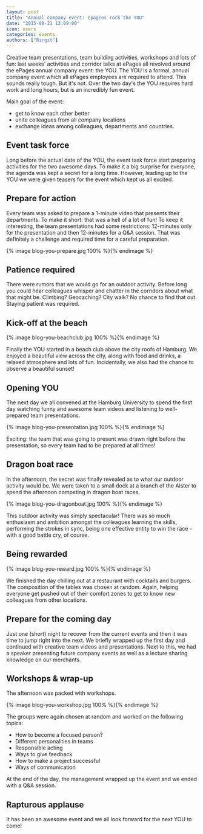 ```yaml
---
layout: post
title: "Annual company event: epagees rock the YOU"
date: "2015-09-21 13:09:00"
icon: users
categories: events
authors: ["Birgit"]
---
```


Creative team presentations, team building activities, workshops and lots of fun: last weeks' activities and corridor talks at ePages all revolved around the ePages annual company event: the YOU.
The YOU is a formal, annual company event which all ePages employees are required to attend.
This sounds really tough.
But it's not.
Over the two day's the YOU requires hard work and long hours, but is an incredibly fun event.

Main goal of the event:

* get to know each other better
* unite colleagues from all company locations
* exchange ideas among colleagues, departments and countries.

## Event task force

Long before the actual date of the YOU, the event task force start preparing activities for the two awesome days.
To make it a big surprise for everyone, the agenda was kept a secret for a long time.
However, leading up to the YOU we were given teasers for the event which kept us all excited.

## Prepare for action

Every team was asked to prepare a 1-minute video that presents their departments.
To make it short: that was a hell of a lot of fun!
To keep it interesting, the team presentations had some restrictions: 12-minutes only for the presentation and then 12-minutes for a Q&A session.
That was definitely a challenge and required time for a careful preparation.

{% image blog-you-prepare.jpg 100% %}{% endimage %}

## Patience required

There were rumors that we would go for an outdoor activity.
Before long you could hear colleagues whisper and chatter in the corridors about what that might be.
Climbing? Geocaching? City walk?
No chance to find that out.
Staying patient was required.

## Kick-off at the beach

{% image blog-you-beachclub.jpg 100% %}{% endimage %}

Finally the YOU started in a beach club above the city roofs of Hamburg.
We enjoyed a beautiful view across the city, along with food and drinks, a relaxed atmosphere and lots of fun.
Incidentally, we also had the chance to observe a beautiful sunset!

## Opening YOU

The next day we all convened at the Hamburg University to spend the first day watching funny and awesome team videos and listening to well-prepared team presentations.

{% image blog-you-presentation.jpg 100% %}{% endimage %}

Exciting: the team that was going to present was drawn right before the presentation, so every team had to be prepared at all times!

## Dragon boat race

In the afternoon, the secret was finally revealed as to what our outdoor activity would be. We were taken to a small dock at a branch of the Alster to spend the afternoon competing in dragon boat races.

{% image blog-you-dragonboat.jpg 100% %}{% endimage %}

This outdoor activity was simply spectacular!
There was so much enthusiasm and ambition amongst the colleagues learning the skills, performing the strokes in sync, being one effective entity to win the race - with a good battle cry, of course.

## Being rewarded

{% image blog-you-reward.jpg 100% %}{% endimage %}

We finished the day chilling out at a restaurant with cocktails and burgers.
The composition of the tables was chosen at random.
Again, helping everyone get pushed out of their comfort zones to get to know new colleagues from other locations.

## Prepare for the coming day

Just one (short) night to recover from the current events and then it was time to jump right into the next.
We briefly wrapped up the first day and continued with creative team videos and presentations.
Next to this, we had a speaker presenting future company events as well as a lecture sharing knowledge on our merchants.

## Workshops & wrap-up

The afternoon was packed with workshops.

{% image blog-you-workshop.jpg 100% %}{% endimage %}

The groups were again chosen at random and worked on the following topics:

* How to become a focused person?
* Different personalities in teams
* Responsible acting
* Ways to give feedback
* How to make a project successful
* Ways of communication

At the end of the day, the management wrapped up the event and we ended with a Q&A session.

## Rapturous applause

It has been an awesome event and we all look forward for the next YOU to come!
